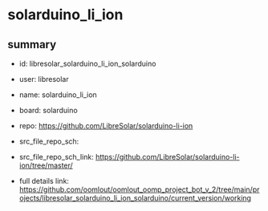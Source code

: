# solarduino_li_ion
 
## summary 
* id: libresolar_solarduino_li_ion_solarduino
* user: libresolar
* name: solarduino_li_ion
* board: solarduino
* repo: https://github.com/LibreSolar/solarduino-li-ion



* src_file_repo_sch: 
* src_file_repo_sch_link: https://github.com/LibreSolar/solarduino-li-ion/tree/master/
* full details link: https://github.com/oomlout/oomlout_oomp_project_bot_v_2/tree/main/projects/libresolar_solarduino_li_ion_solarduino/current_version/working  







